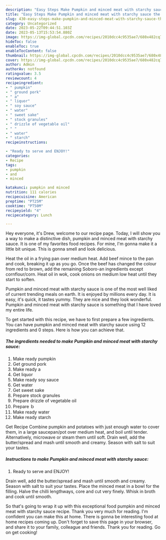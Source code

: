 ```yaml
---
description: "Easy Steps Make Pumpkin and minced meat with starchy sauce the Very Delicious}"
title: "Easy Steps Make Pumpkin and minced meat with starchy sauce the Very Delicious}"
slug: 430-easy-steps-make-pumpkin-and-minced-meat-with-starchy-sauce-the-very-delicious
category: Uncategorized
date: 2023-05-22T09:44:51.103Z
date: 2023-05-13T15:53:54.880Z
image: https://img-global.cpcdn.com/recipes/2010dcc4c9535ae7/680x482cq70/pumpkin-and-minced-meat-with-starchy-sauce-recipe-main-photo.jpg
hideToc: false
enableToc: true
enableTocContent: false
thumbnail: https://img-global.cpcdn.com/recipes/2010dcc4c9535ae7/680x482cq70/pumpkin-and-minced-meat-with-starchy-sauce-recipe-main-photo.jpg
cover: https://img-global.cpcdn.com/recipes/2010dcc4c9535ae7/680x482cq70/pumpkin-and-minced-meat-with-starchy-sauce-recipe-main-photo.jpg
author: Admin
authorAv: notfound
ratingvalue: 3.5
reviewcount: 4
recipeingredient:
- " pumpkin"
- " ground pork"
- " a"
- " liquor"
- " soy sauce"
- " water"
- " sweet sake"
- " stock granules"
- " drizzle of vegetable oil"
- " "
- " water"
- " starch"
recipeinstructions:

- "Ready to serve and ENJOY!"
categories:
- Recipe
tags:
- pumpkin
- and
- minced

katakunci: pumpkin and minced 
nutrition: 111 calories
recipecuisine: American
preptime: "PT25M"
cooktime: "PT50M"
recipeyield: "4"
recipecategory: Lunch

---
```



Hey everyone, it's Drew, welcome to our recipe page. Today, I will show you a way to make a distinctive dish, pumpkin and minced meat with starchy sauce. It is one of my favorites food recipes. For mine, I'm gonna make it a little bit unique. This is gonna smell and look delicious.

Heat the oil in a frying pan over medium heat. Add beef mince to the pan and cook, breaking it up as you go. Once the beef has changed the colour from red to brown, add the remaining Soboro-an ingredients except cornflour/corn. Heat oil in wok, cook onions on medium low heat until they start to soften.

Pumpkin and minced meat with starchy sauce is one of the most well liked of current trending meals on earth. It is enjoyed by millions every day. It is easy, it's quick, it tastes yummy. They are nice and they look wonderful. Pumpkin and minced meat with starchy sauce is something that I have loved my entire life.


To get started with this recipe, we have to first prepare a few ingredients. You can have pumpkin and minced meat with starchy sauce using 12 ingredients and 0 steps. Here is how you can achieve that.

<!--inarticleads1-->

##### The ingredients needed to make Pumpkin and minced meat with starchy sauce:

1. Make ready  pumpkin
1. Get  ground pork
1. Make ready  a
1. Get  liquor
1. Make ready  soy sauce
1. Get  water
1. Get  sweet sake
1. Prepare  stock granules
1. Prepare  drizzle of vegetable oil
1. Prepare  ｂ
1. Make ready  water
1. Make ready  starch


Get Recipe Combine pumpkin and potatoes with just enough water to cover them, in a large saucepan/pot over medium heat, and boil until tender. Alternatively, microwave or steam them until soft. Drain well, add the butter/spread and mash until smooth and creamy. Season with salt to suit your tastes. 

<!--inarticleads2-->

##### Instructions to make Pumpkin and minced meat with starchy sauce:


1. Ready to serve and ENJOY!

Drain well, add the butter/spread and mash until smooth and creamy. Season with salt to suit your tastes. Place the minced meat in a bowl for the filling. Halve the chilli lengthways, core and cut very finely. Whisk in broth and cook until smooth. 

So that's going to wrap it up with this exceptional food pumpkin and minced meat with starchy sauce recipe. Thank you very much for reading. I'm confident you can make this at home. There is gonna be interesting food at home recipes coming up. Don't forget to save this page in your browser, and share it to your family, colleague and friends. Thank you for reading. Go on get cooking!
